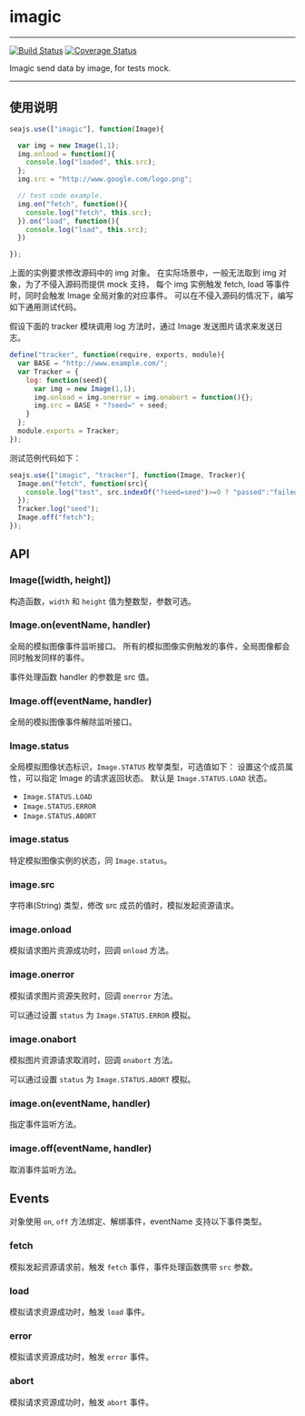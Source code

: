 # imagic

---

[![Build Status](https://secure.travis-ci.org/hotoo/imagic.png?branch=master)](https://travis-ci.org/hotoo/imagic)
[![Coverage Status](https://coveralls.io/repos/hotoo/imagic/badge.png?branch=master)](https://coveralls.io/r/hotoo/imagic)


Imagic send data by image, for tests mock.

---

## 使用说明

```js
seajs.use(["imagic"], function(Image){

  var img = new Image(1,1);
  img.onload = function(){
    console.log("loaded", this.src);
  };
  img.src = "http://www.google.com/logo.png";

  // test code example.
  img.on("fetch", function(){
    console.log("fetch", this.src);
  }).on("load", function(){
    console.log("load", this.src);
  })

});
```

上面的实例要求修改源码中的 img 对象。
在实际场景中，一般无法取到 img 对象，为了不侵入源码而提供 mock 支持，
每个 img 实例触发 fetch, load 等事件时，同时会触发 Image 全局对象的对应事件。
可以在不侵入源码的情况下，编写如下通用测试代码。

假设下面的 tracker 模块调用 log 方法时，通过 Image 发送图片请求来发送日志。

```js
define("tracker", function(require, exports, module){
  var BASE = "http://www.example.com/";
  var Tracker = {
    log: function(seed){
      var img = new Image(1,1);
      img.onload = img.onerror = img.onabort = function(){};
      img.src = BASE + "?seed=" + seed;
    }
  };
  module.exports = Tracker;
});
```

测试范例代码如下：

```js
seajs.use(["imagic", "tracker"], function(Image, Tracker){
  Image.on("fetch", function(src){
    console.log("test", src.indexOf("?seed=seed")>=0 ? "passed":"failed");
  });
  Tracker.log("seed");
  Image.off("fetch");
});
```

## API

### Image([width, height])

构造函数，`width` 和 `height` 值为整数型，参数可选。

### Image.on(eventName, handler)

全局的模拟图像事件监听接口。
所有的模拟图像实例触发的事件，全局图像都会同时触发同样的事件。

事件处理函数 handler 的参数是 src 值。

### Image.off(eventName, handler)

全局的模拟图像事件解除监听接口。

### Image.status

全局模拟图像状态标识，`Image.STATUS` 枚举类型，可选值如下：
设置这个成员属性，可以指定 Image 的请求返回状态。
默认是 `Image.STATUS.LOAD` 状态。

* `Image.STATUS.LOAD`
* `Image.STATUS.ERROR`
* `Image.STATUS.ABORT`

### image.status

特定模拟图像实例的状态，同 `Image.status`。

### image.src

字符串(String) 类型，修改 src 成员的值时，模拟发起资源请求。

### image.onload

模拟请求图片资源成功时，回调 `onload` 方法。

### image.onerror

模拟请求图片资源失败时，回调 `onerror` 方法。

可以通过设置 `status` 为 `Image.STATUS.ERROR` 模拟。

### image.onabort

模拟图片资源请求取消时，回调 `onabort` 方法。

可以通过设置 `status` 为 `Image.STATUS.ABORT` 模拟。

### image.on(eventName, handler)

指定事件监听方法。

### image.off(eventName, handler)

取消事件监听方法。

## Events

对象使用 `on`, `off` 方法绑定、解绑事件，eventName 支持以下事件类型。

### fetch

模拟发起资源请求前，触发 `fetch` 事件，事件处理函数携带 `src` 参数。

### load

模拟请求资源成功时，触发 `load` 事件。

### error

模拟请求资源成功时，触发 `error` 事件。

### abort

模拟请求资源成功时，触发 `abort` 事件。
